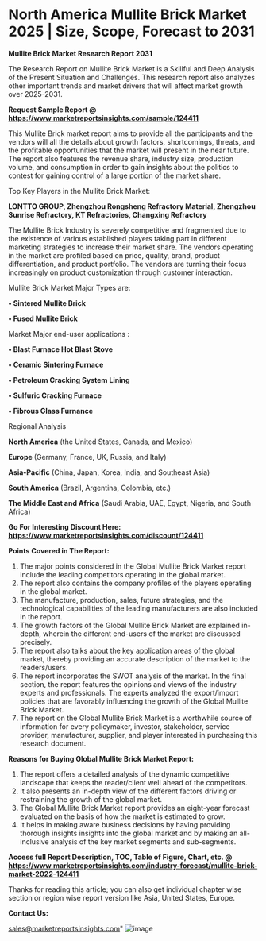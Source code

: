 # North America Mullite Brick Market 2025 | Size, Scope, Forecast to 2031

<strong>Mullite Brick Market Research Report 2031</strong>

The Research Report on Mullite Brick Market is a Skillful and Deep Analysis of the Present Situation and Challenges. This research report also analyzes other important trends and market drivers that will affect market growth over 2025-2031.

<strong>Request Sample Report @ <a href=https://www.marketreportsinsights.com/sample/124411>https://www.marketreportsinsights.com/sample/124411</a></strong>

This Mullite Brick market report aims to provide all the participants and the vendors will all the details about growth factors, shortcomings, threats, and the profitable opportunities that the market will present in the near future. The report also features the revenue share, industry size, production volume, and consumption in order to gain insights about the politics to contest for gaining control of a large portion of the market share.

Top Key Players in the Mullite Brick Market:

<strong>LONTTO GROUP, Zhengzhou Rongsheng Refractory Material, Zhengzhou Sunrise Refractory, KT Refractories, Changxing Refractory</strong>

The Mullite Brick Industry is severely competitive and fragmented due to the existence of various established players taking part in different marketing strategies to increase their market share. The vendors operating in the market are profiled based on price, quality, brand, product differentiation, and product portfolio. The vendors are turning their focus increasingly on product customization through customer interaction.

Mullite Brick Market Major Types are:

<strong>• Sintered Mullite Brick

• Fused Mullite Brick</strong>

Market Major end-user applications :

<strong>• Blast Furnace Hot Blast Stove

• Ceramic Sintering Furnace

• Petroleum Cracking System Lining

• Sulfuric Cracking Furnace

• Fibrous Glass Furnance</strong>

Regional Analysis

</u><strong><b>North America</b></strong> (the United States, Canada, and Mexico)

<strong><b>Europe </b></strong>(Germany, France, UK, Russia, and Italy)

<strong><b>Asia-Pacific</b></strong> (China, Japan, Korea, India, and Southeast Asia)

<strong><b>South America</b></strong> (Brazil, Argentina, Colombia, etc.)

<strong><b>The Middle East and Africa</b></strong> (Saudi Arabia, UAE, Egypt, Nigeria, and South Africa)

<strong>Go For Interesting Discount Here: <a href=https://www.marketreportsinsights.com/discount/124411>https://www.marketreportsinsights.com/discount/124411</a></strong>

<strong>Points Covered in The Report:</strong>
<ol>
  <li>The major points considered in the Global Mullite Brick Market report include the leading competitors operating in the global market.</li>
  <li>The report also contains the company profiles of the players operating in the global market.</li>
  <li>The manufacture, production, sales, future strategies, and the technological capabilities of the leading manufacturers are also included in the report.</li>
  <li>The growth factors of the Global Mullite Brick Market are explained in-depth, wherein the different end-users of the market are discussed precisely.</li>
  <li>The report also talks about the key application areas of the global market, thereby providing an accurate description of the market to the readers/users.</li>
  <li>The report incorporates the SWOT analysis of the market. In the final section, the report features the opinions and views of the industry experts and professionals. The experts analyzed the export/import policies that are favorably influencing the growth of the Global Mullite Brick Market.</li>
  <li>The report on the Global Mullite Brick Market is a worthwhile source of information for every policymaker, investor, stakeholder, service provider, manufacturer, supplier, and player interested in purchasing this research document.</li>
</ol>
<strong>Reasons for Buying Global Mullite Brick Market Report:</strong>

<ol>
  <li>The report offers a detailed analysis of the dynamic competitive landscape that keeps the reader/client well ahead of the competitors.</li>
  <li>It also presents an in-depth view of the different factors driving or restraining the growth of the global market.</li>
  <li>The Global Mullite Brick Market report provides an eight-year forecast evaluated on the basis of how the market is estimated to grow.</li>
  <li>It helps in making aware business decisions by having providing thorough insights insights into the global market and by making an all-inclusive analysis of the key market segments and sub-segments.</li>
</ol>
<strong>Access full Report Description, TOC, Table of Figure, Chart, etc. @ <a href=https://www.marketreportsinsights.com/industry-forecast/mullite-brick-market-2022-124411>https://www.marketreportsinsights.com/industry-forecast/mullite-brick-market-2022-124411</a></strong>


Thanks for reading this article; you can also get individual chapter wise section or region wise report version like Asia, United States, Europe.

<strong>Contact Us:</strong>

sales@marketreportsinsights.com"
![image](https://github.com/user-attachments/assets/fcc4f2af-bf2d-4df7-b80c-06b0548b09cb)
